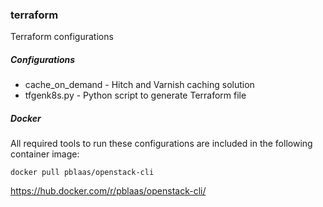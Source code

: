 ### terraform
Terraform configurations


##### Configurations

* cache_on_demand - Hitch and Varnish caching solution
* tfgenk8s.py - Python script to generate Terraform file


##### Docker

All required tools to run these configurations are included in the following container image:
```
docker pull pblaas/openstack-cli
```
https://hub.docker.com/r/pblaas/openstack-cli/


